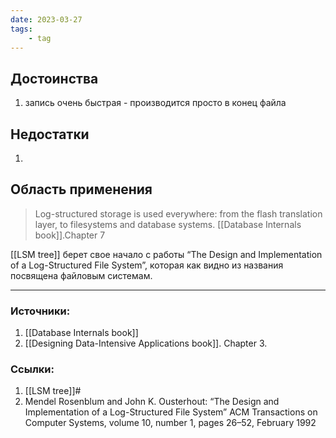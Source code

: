 ```yaml
---
date: 2023-03-27
tags:
    - tag
---
```


## Достоинства
1. запись очень быстрая - производится просто в конец файла

## Недостатки
1. 


## Область применения

> Log-structured storage is used everywhere: from the flash translation layer, to filesystems and database systems. [[Database Internals book]].Chapter 7

[[LSM tree]] берет свое начало с работы “The Design and Implementation of a Log-Structured File System”, которая как видно из названия посвящена файловым системам.


---

### Источники:
1. [[Database Internals book]]
1. [[Designing Data-Intensive Applications book]]. Chapter 3.

### Ссылки:
1. [[LSM tree]]#
1. Mendel Rosenblum and John K. Ousterhout: “The Design and Implementation of a Log-Structured File System” ACM Transactions on Computer Systems, volume 10, number 1, pages 26–52, February 1992